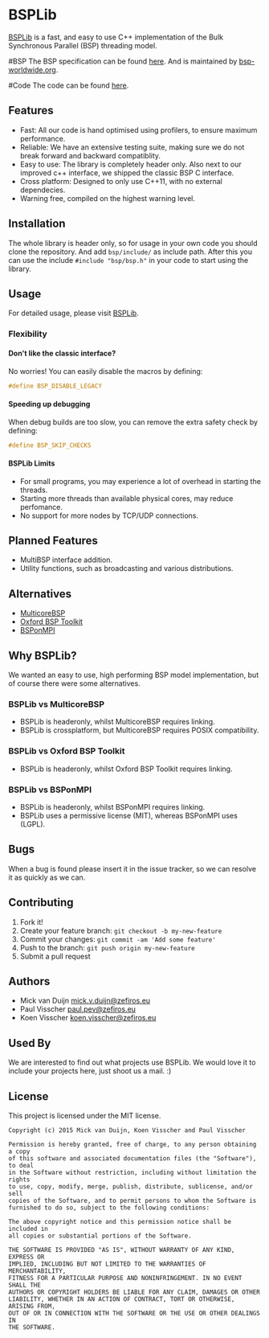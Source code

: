 # BSPLib
[BSPLib](wwww.bsplib.eu) is a fast, and easy to use C++ implementation of the Bulk Synchronous Parallel (BSP) threading model.

#BSP
The BSP specification can be found [here](bsp.pdf). And is maintained by [bsp-worldwide.org](http://bsp-worldwide.org).

#Code
The code can be found [here](https://github.com/Zefiros-Software/BSPLib).

## Features
* Fast: All our code is hand optimised using profilers, to ensure maximum performance.
* Reliable: We have an extensive testing suite, making sure we do not break forward and backward compatiblity.
* Easy to use: The library is completely header only. Also next to our improved c++ interface, we shipped the
classic BSP C interface.
* Cross platform: Designed to only use C++11, with no external dependecies.
* Warning free, compiled on the highest warning level.

## Installation
The whole library is header only, so for usage in your own code you should clone the repository. And add `bsp/include/` as include path.
After this you can use the include `#include "bsp/bsp.h"` in your code to start using the library.

## Usage
For detailed usage, please visit [BSPLib](www.bsplib.eu).

### Flexibility

#### Don't like the classic interface?
No worries! You can easily disable the macros by defining:
```cpp
#define BSP_DISABLE_LEGACY
```

#### Speeding up debugging
When debug builds are too slow, you can remove the extra safety check by defining:
```cpp
#define BSP_SKIP_CHECKS
```

#### BSPLib Limits
* For small programs, you may experience a lot of overhead in starting the threads.
* Starting more threads than available physical cores, may reduce perfomance.
* No support for more nodes by TCP/UDP connections.

## Planned Features
* MultiBSP interface addition.
* Utility functions, such as broadcasting and various distributions.


## Alternatives
* [MulticoreBSP](http://www.multicorebsp.com)
* [Oxford BSP Toolkit](http://www.bsp-worldwide.org/implmnts/oxtool/)
* [BSPonMPI](http://bsponmpi.sourceforge.net/)

## Why BSPLib?
We wanted an easy to use, high performing BSP model implementation, but of course there
were some alternatives.

### BSPLib vs MulticoreBSP
* BSPLib is headeronly, whilst MulticoreBSP requires linking.
* BSPLib is crossplatform, but MulticoreBSP requires POSIX compatibility.

### BSPLib vs Oxford BSP Toolkit
* BSPLib is headeronly, whilst Oxford BSP Toolkit requires linking.

### BSPLib vs BSPonMPI
* BSPLib is headeronly, whilst BSPonMPI requires linking.
* BSPLib uses a permissive license (MIT), whereas BSPonMPI uses (LGPL).

## Bugs
When a bug is found please insert it in the issue tracker, so we can resolve it as quickly as we can.

## Contributing
1. Fork it!
2. Create your feature branch: `git checkout -b my-new-feature`
3. Commit your changes: `git commit -am 'Add some feature'`
4. Push to the branch: `git push origin my-new-feature`
5. Submit a pull request

## Authors
* Mick van Duijn <mick.v.duijn@zefiros.eu>
* Paul Visscher <paul.pev@zefiros.eu>
* Koen Visscher <koen.visscher@zefiros.eu>

## Used By
We are interested to find out what projects use BSPLib. We would love it to include your projects here, 
just shoot us a mail. :)

## License
This project is licensed under the MIT license.

```
Copyright (c) 2015 Mick van Duijn, Koen Visscher and Paul Visscher

Permission is hereby granted, free of charge, to any person obtaining a copy
of this software and associated documentation files (the "Software"), to deal
in the Software without restriction, including without limitation the rights
to use, copy, modify, merge, publish, distribute, sublicense, and/or sell
copies of the Software, and to permit persons to whom the Software is
furnished to do so, subject to the following conditions:

The above copyright notice and this permission notice shall be included in
all copies or substantial portions of the Software.

THE SOFTWARE IS PROVIDED "AS IS", WITHOUT WARRANTY OF ANY KIND, EXPRESS OR
IMPLIED, INCLUDING BUT NOT LIMITED TO THE WARRANTIES OF MERCHANTABILITY,
FITNESS FOR A PARTICULAR PURPOSE AND NONINFRINGEMENT. IN NO EVENT SHALL THE
AUTHORS OR COPYRIGHT HOLDERS BE LIABLE FOR ANY CLAIM, DAMAGES OR OTHER
LIABILITY, WHETHER IN AN ACTION OF CONTRACT, TORT OR OTHERWISE, ARISING FROM,
OUT OF OR IN CONNECTION WITH THE SOFTWARE OR THE USE OR OTHER DEALINGS IN
THE SOFTWARE.
```